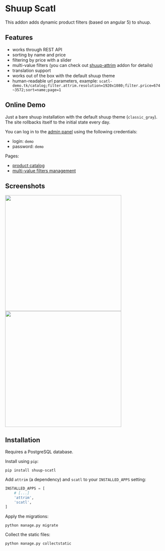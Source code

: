 # Shuup Scatl

This addon adds dynamic product filters (based on angular 5) to shuup.

## Features

- works through REST API
- sorting by name and price
- filtering by price with a slider
- multi-value filters (you can check out [shuup-attrim][1] addon for details)
- translation support
- works out of the box with the default shuup theme
- human-readable url parameters, example: `scatl-demo.tk/catalog;filter.attrim.resolution=1920x1080;filter.price=674~3572;sort=name;page=1`

## Online Demo

Just a bare shuup installation with the default shuup theme (`classic_gray`). The site rollbacks itself to the initial state every day.

You can log in to the [admin panel](http://scatl-demo.tk/sa) using the following credentials:
- login: `demo`
- password: `demo`

Pages:
- [product catalog](http://scatl-demo.tk/catalog)
- [multi-value filters management](http://scatl-demo.tk/sa/attrim/)

## Screenshots
<a href="https://gitlab.com/nilit/shuup-scatl/raw/master/docs/1.png">
    <img src="https://gitlab.com/nilit/shuup-scatl/raw/master/docs/1.png" width="377px">
</a>
<a href="https://gitlab.com/nilit/shuup-scatl/raw/master/docs/2.png">
    <img src="https://gitlab.com/nilit/shuup-scatl/raw/master/docs/2.png" width="377px">
</a>

## Installation

Requires a PostgreSQL database.

Install using `pip`:
```
pip install shuup-scatl
```

Add `attrim` (a dependency) and `scatl` to your `INSTALLED_APPS` setting:
```python
INSTALLED_APPS = [
    # [...]
    'attrim',
    'scatl',
]
```

Apply the migrations:
```
python manage.py migrate
```

Collect the static files:
```
python manage.py collectstatic
```


[1]: https://gitlab.com/nilit/shuup-attrim

